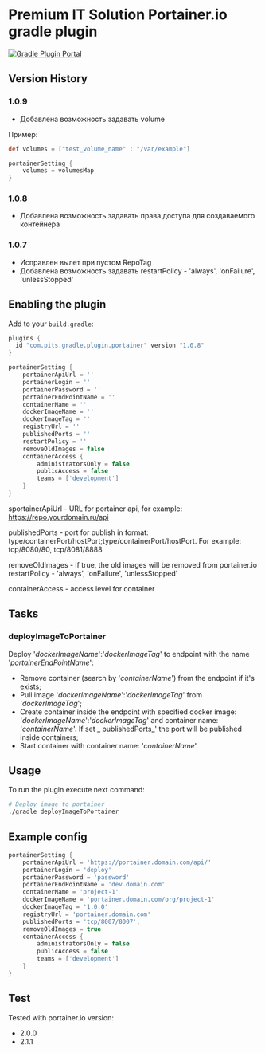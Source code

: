 # Premium IT Solution Portainer.io gradle plugin

[![Gradle Plugin Portal](https://img.shields.io/badge/Plugin_Portal-v1.0.8-green.svg)](https://plugins.gradle.org/plugin/com.pits.gradle.plugin.portainer)

## Version History

### 1.0.9

- Добавлена возможность задавать volume 

Пример: 
```groovy
def volumes = ["test_volume_name" : "/var/example"]

portainerSetting {
    volumes = volumesMap
}
```

### 1.0.8

- Добавлена возможность задавать права доступа для создаваемого контейнера

### 1.0.7

- Исправлен вылет при пустом RepoTag
- Добавлена возможность задавать restartPolicy - 'always', 'onFailure', 'unlessStopped'

## Enabling the plugin

Add to your `build.gradle`:

```gradle
plugins {
  id "com.pits.gradle.plugin.portainer" version "1.0.8"
}

portainerSetting {
    portainerApiUrl = ''
    portainerLogin = ''
    portainerPassword = ''
    portainerEndPointName = ''
    containerName = ''
    dockerImageName = ''
    dockerImageTag = ''
    registryUrl = ''
    publishedPorts = ''
    restartPolicy = ''
    removeOldImages = false
    containerAccess {
        administratorsOnly = false
        publicAccess = false
        teams = ['development']
    }
}
```

sportainerApiUrl - URL for portainer api, for example: https://repo.yourdomain.ru/api

publishedPorts - port for publish in format: type/containerPort/hostPort;type/containerPort/hostPort. For example: tcp/8080/80, tcp/8081/8888

removeOldImages - if true, the old images will be removed from portainer.io restartPolicy - 'always', 'onFailure', 'unlessStopped'

containerAccess - access level for container

## Tasks

### deployImageToPortainer

Deploy '_dockerImageName_':'_dockerImageTag_' to endpoint with the name '_portainerEndPointName_':

- Remove container (search by '_containerName_') from the endpoint if it's exists;
- Pull image '_dockerImageName_':'_dockerImageTag_' from '_dockerImageTag_';
- Create container inside the endpoint with specified docker image: '_dockerImageName_':'_dockerImageTag_' and container name: '_containerName_'. If set _
  publishedPorts_' the port will be published inside containers;
- Start container with container name: '_containerName_'.

## Usage

To run the plugin execute next command:

```sh
# Deploy image to portainer
./gradle deployImageToPortainer
```

## Example config

```gradle
portainerSetting {
    portainerApiUrl = 'https://portainer.domain.com/api/'
    portainerLogin = 'deploy'
    portainerPassword = 'password'
    portainerEndPointName = 'dev.domain.com'
    containerName = 'project-1'
    dockerImageName = 'portainer.domain.com/org/project-1'
    dockerImageTag = '1.0.0'
    registryUrl = 'portainer.domain.com'
    publishedPorts = 'tcp/8007/8007',
    removeOldImages = true
    containerAccess {
        administratorsOnly = false
        publicAccess = false
        teams = ['development']
    }
}
```

## Test
Tested with portainer.io version:

- 2.0.0
- 2.1.1
